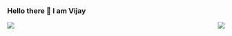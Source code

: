 ### Hello there 👋   I am Vijay

<!--
**jay8299/jay8299** is a ✨ _special_ ✨ repository because its `README.md` (this file) appears on your GitHub profile.

Here are some ideas to get you started:

- 🔭 I’m currently working on ...
- 🌱 I’m currently learning ...
- 👯 I’m looking to collaborate on ...
- 🤔 I’m looking for help with ...
- 💬 Ask me about ...
- 📫 How to reach me: ...
- 😄 Pronouns: ...
- ⚡ Fun fact: ...
-->

<a href="https://github.com/jay8299/github-readme-stats">
  <img align="left" src="https://github-readme-stats.vercel.app/api?username=jay8299&count_private=true&show_icons=true&theme=onedark" />
</a>
<a href="https://github.com/jay8299/convoychat">
  <img align="right" src="https://github-readme-stats.vercel.app/api/top-langs/?username=jay8299&layout=compact&theme=onedark" />
</a>

<!--
- ![Vijay's github stats](https://github-readme-stats.vercel.app/api?username=jay8299&count_private=true&show_icons=true&theme=onedark)

- ![Top Langs](https://github-readme-stats.vercel.app/api/top-langs/?username=jay8299&layout=compact&theme=onedark)
-->
